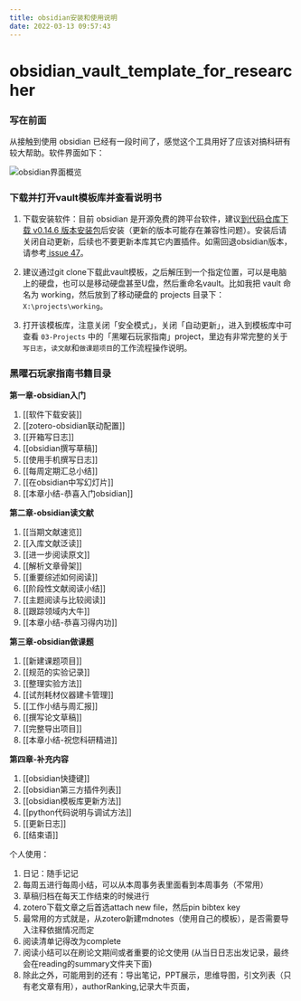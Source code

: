 ```yaml
---
title: obsidian安装和使用说明
date: 2022-03-13 09:57:43
---
```


# obsidian_vault_template_for_researcher

### 写在前面

从接触到使用 obsidian 已经有一段时间了，感觉这个工具用好了应该对搞科研有较大帮助。软件界面如下：

![obsidian界面概览](https://sheldon-notes.oss-cn-shanghai.aliyuncs.com/img/image-20211120145712338.png)


### 下载并打开vault模板库并查看说明书

1. 下载安装软件：目前 obsidian 是开源免费的跨平台软件，建议[到代码仓库下载 v0.14.6 版本安装包](https://github.com/obsidianmd/obsidian-releases/releases/tag/v0.14.6)后安装（更新的版本可能存在兼容性问题）。安装后请关闭自动更新，后续也不要更新本库其它内置插件。如需回退obsidian版本，请参考[ issue 47](https://github.com/sheldonxxd/obsidian_vault_template_for_researcher/issues/47)。

2. 建议通过git clone下载此vault模板，之后解压到一个指定位置，可以是电脑上的硬盘，也可以是移动硬盘甚至U盘，然后重命名vault。比如我把 vault 命名为 working，然后放到了移动硬盘的 projects 目录下：`X:\projects\working`。

3. 打开该模板库，注意关闭「安全模式」，关闭「自动更新」，进入到模板库中可查看 `03-Projects` 中的「黑曜石玩家指南」project，里边有非常完整的关于 `写日志`，`读文献`和`做课题项目`的工作流程操作说明。


### 黑曜石玩家指南书籍目录

**第一章-obsidian入门** 

1. [[软件下载安装]]
2. [[zotero-obsidian联动配置]]
3. [[开箱写日志]]
4. [[obsidian撰写草稿]]
5. [[使用手机撰写日志]]
6. [[每周定期汇总小结]]
7. [[在obsidian中写幻灯片]]
8. [[本章小结-恭喜入门obsidian]]

**第二章-obsidian读文献**

1. [[当期文献速览]] 
2. [[入库文献泛读]] 
3. [[进一步阅读原文]] 
4. [[解析文章骨架]] 
5. [[重要综述如何阅读]] 
6. [[阶段性文献阅读小结]] 
7. [[主题阅读与比较阅读]] 
8. [[跟踪领域内大牛]] 
9. [[本章小结-恭喜习得内功]]

**第三章-obsidian做课题**

1. [[新建课题项目]] 
2. [[规范的实验记录]] 
3. [[整理实验方法]] 
4. [[试剂耗材仪器建卡管理]] 
5. [[工作小结与周汇报]] 
6.  [[撰写论文草稿]] 
7.  [[完整导出项目]]
8.  [[本章小结-祝您科研精进]]

**第四章-补充内容**

1. [[obsidian快捷键]]
2. [[obsidian第三方插件列表]]
3. [[obsidian模板库更新方法]]
4. [[python代码说明与调试方法]]
5. [[更新日志]]
6. [[结束语]]

个人使用：
1. 日记：随手记记
2. 每周五进行每周小结，可以从本周事务表里面看到本周事务（不常用）
3. 草稿归档在每天工作结束的时候进行
4. zotero下载文章之后首选attach new file，然后pin bibtex key
5. 最常用的方式就是，从zotero新建mdnotes（使用自己的模板），是否需要导入注释依据情况而定
6. 阅读清单记得改为complete
7. 阅读小结可以在刷论文期间或者重要的论文使用 (从当日日志出发记录，最终会在reading的summary文件夹下面)
8. 除此之外，可能用到的还有：导出笔记，PPT展示，思维导图，引文列表（只有老文章有用），authorRanking,记录大牛页面，